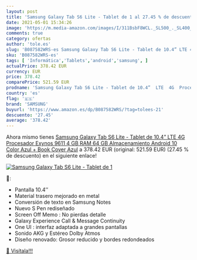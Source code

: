 ```yaml
---
layout: post
title: 'Samsung Galaxy Tab S6 Lite - Tablet de 1 al 27.45 % de descuento'
date: 2021-05-01 15:34:26
image: 'https://m.media-amazon.com/images/I/311BsbF8WCL._SL500_._SL400_.jpg'
comments: true
category: ofertas
author: 'tole.es'
slug: 'B087582WRS-es Samsung Galaxy Tab S6 Lite - Tablet de 10.4” LTE 4G...'
sku: 'B087582WRS-es'
tags: [ 'Informática','Tablets','android','samsung', ]
actualPrice: 378.42 EUR
currency: EUR
price: 378.42
comparePrice: 521.59 EUR
prodname: 'Samsung Galaxy Tab S6 Lite - Tablet de 10.4”  LTE  4G  Procesador Exynos 9611  4 GB RAM  64 GB Almacenamiento  Android 10   Color Azul + Book Cover  Azul'
country: 'es'
flag: '🇪🇸'
brand: 'SAMSUNG'
buyurl: 'https://www.amazon.es/dp/B087582WRS/?tag=tolees-21'
descuento: '27.45'
average: '378.42'
---
```


Ahora mismo tienes [Samsung Galaxy Tab S6 Lite - Tablet de 10.4”  LTE  4G  Procesador Exynos 9611  4 GB RAM  64 GB Almacenamiento  Android 10   Color Azul + Book Cover  Azul](https://www.amazon.es/dp/B087582WRS/?tag=tolees-21) a 378.42 EUR (original: 521.59 EUR) (27.45 %  de descuento) en el siguiente enlace!

[![Samsung Galaxy Tab S6 Lite - Tablet de 1](https://m.media-amazon.com/images/I/311BsbF8WCL._SL500_._SL400_.jpg)](https://www.amazon.es/dp/B087582WRS/?tag=tolees-21)

🔎:

- Pantalla 10.4’’
- Material trasero mejorado en metal
- Conversión de texto en Samsung Notes
- Nuevo S Pen rediseñado
- Screen Off Memo : No pierdas detalle
- Galaxy Experience Call & Message Continuity
- One UI : interfaz adaptada a grandes pantallas
- Sonido AKG y Estéreo Dolby Atmos
- Diseño renovado: Grosor reducido y bordes redondeados

[🛒 Visítala!!!](https://www.amazon.es/dp/B087582WRS/?tag=tolees-21)
